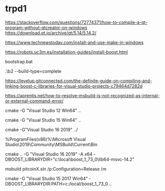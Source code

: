 # trpd1

https://stackoverflow.com/questions/72774371/how-to-compile-a-qt-program-without-qtcreator-on-windows
https://download.qt.io/archive/qt/5.14/5.14.2/


https://www.technewstoday.com/install-and-use-make-in-windows


https://robots.uc3m.es/installation-guides/install-boost.html

bootstrap.bat

.\b2 --build-type=complete

https://levelup.gitconnected.com/the-definite-guide-on-compiling-and-linking-boost-c-libraries-for-visual-studio-projects-c79464d7282d


https://aprentis.net/how-to-resolve-msbuild-is-not-recognized-as-internal-or-external-command-error/

cmake -G "Visual Studio 12 Win64" ..

cmake -G "Visual Studio 15 Win64" ..

cmake -G"Visual Studio 16 2019" ../


%ProgramFiles(x86)%\Microsoft Visual Studio\2019\Community\MSBuild\Current\Bin

cmake .. -G "Visual Studio 16 2019" -A x64 -DBOOST_LIBRARYDIR="c:\local\boost_1_73_0\lib64-msvc-14.2"

msbuild pitcoinX.sln /p:Configuration=Release /m

cmake -G "Visual Studio 15 2017 Win64" -DBOOST_LIBRARYDIR:PATH=c:/local/boost_1_73_0 ..


